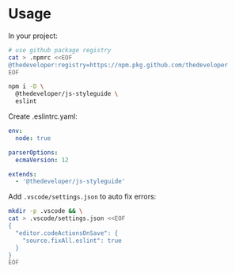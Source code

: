 # Usage

In your project:

```bash
# use github package registry
cat > .npmrc <<EOF
@thedeveloper:registry=https://npm.pkg.github.com/thedeveloper
EOF

npm i -D \
  @thedeveloper/js-styleguide \
  eslint
```

Create .eslintrc.yaml:

```yaml
env:
  node: true

parserOptions:
  ecmaVersion: 12

extends:
  - '@thedeveloper/js-styleguide'
```

Add `.vscode/settings.json` to auto fix errors:

```bash
mkdir -p .vscode && \
cat > .vscode/settings.json <<EOF
{
  "editor.codeActionsOnSave": {
    "source.fixAll.eslint": true
  }
}
EOF
```
